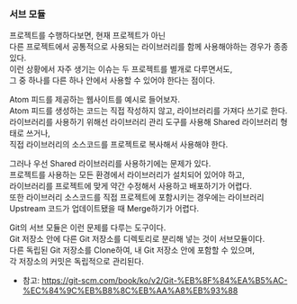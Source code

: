 ### 서브 모듈
프로젝트를 수행하다보면, 현재 프로젝트가 아닌 \
다른 프로젝트에서 공통적으로 사용되는 라이브러리를 함께 사용해야하는 경우가 종종 있다.\
이런 상황에서 자주 생기는 이슈는 두 프로젝트를 별개로 다루면서도, \
그 중 하나를 다른 하나 안에서 사용할 수 있어야 한다는 점이다.


Atom 피드를 제공하는 웹사이트를 예시로 들어보자.\
Atom 피드를 생성하는 코드는 직접 작성하지 않고, 라이브러리를 가져다 쓰기로 한다.\
라이브러리를 사용하기 위해선 라이브러리 관리 도구를 사용해 Shared 라이브러리 형태로 쓰거나, \
직접 라이브러리의 소스코드를 프로젝트로 복사해서 사용해야 한다.


그러나 우선 Shared 라이브러리를 사용하기에는 문제가 있다.\
프로젝트를 사용하는 모든 환경에서 라이브러리가 설치되어 있어야 하고,\
라이브러리를 프로젝트에 맞게 약간 수정해서 사용하고 배포하기가 어렵다.\
또한 라이브러리 소스코드를 직접 프로젝트에 포함시키는 경우에는 라이브러리 Upstream 코드가 업데이트됐을 때 Merge하기가 어렵다.


Git의 서브 모듈은 이런 문제를 다루는 도구이다.\
Git 저장소 안에 다른 Git 저장소를 디렉토리로 분리해 넣는 것이 서브모듈이다.\
다른 독립된 Git 저장소를 Clone하여, 내 Git 저장소 안에 포함할 수 있으며,\
각 저장소의 커밋은 독립적으로 관리된다.


* 참고: https://git-scm.com/book/ko/v2/Git-%EB%8F%84%EA%B5%AC-%EC%84%9C%EB%B8%8C%EB%AA%A8%EB%93%88
